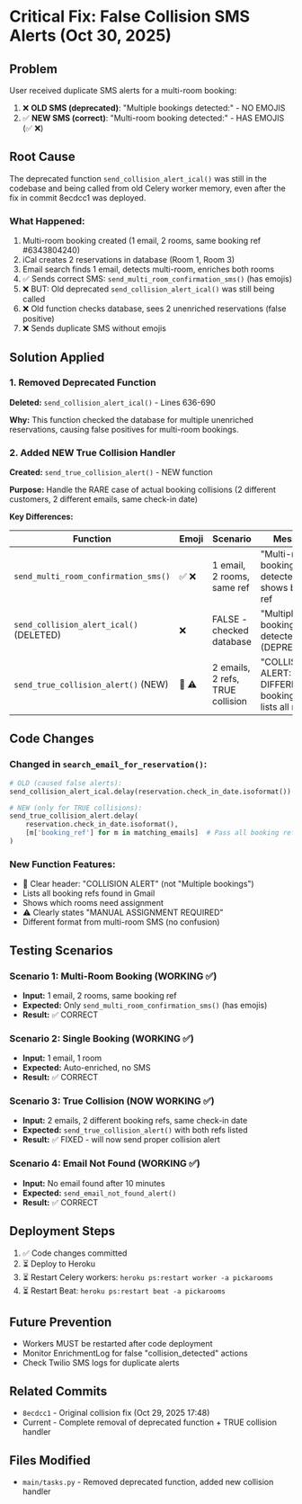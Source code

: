 # Critical Fix: False Collision SMS Alerts (Oct 30, 2025)

## Problem
User received duplicate SMS alerts for a multi-room booking:
1. ❌ **OLD SMS (deprecated)**: "Multiple bookings detected:" - NO EMOJIS
2. ✅ **NEW SMS (correct)**: "Multi-room booking detected:" - HAS EMOJIS (✅ ❌)

## Root Cause
The deprecated function `send_collision_alert_ical()` was still in the codebase and being called from old Celery worker memory, even after the fix in commit 8ecdcc1 was deployed.

### What Happened:
1. Multi-room booking created (1 email, 2 rooms, same booking ref #6343804240)
2. iCal creates 2 reservations in database (Room 1, Room 3)
3. Email search finds 1 email, detects multi-room, enriches both rooms
4. ✅ Sends correct SMS: `send_multi_room_confirmation_sms()` (has emojis)
5. ❌ BUT: Old deprecated `send_collision_alert_ical()` was still being called
6. ❌ Old function checks database, sees 2 unenriched reservations (false positive)
7. ❌ Sends duplicate SMS without emojis

## Solution Applied

### 1. Removed Deprecated Function
**Deleted:** `send_collision_alert_ical()` - Lines 636-690

**Why:** This function checked the database for multiple unenriched reservations, causing false positives for multi-room bookings.

### 2. Added NEW True Collision Handler
**Created:** `send_true_collision_alert()` - NEW function

**Purpose:** Handle the RARE case of actual booking collisions (2 different customers, 2 different emails, same check-in date)

**Key Differences:**

| Function | Emoji | Scenario | Message |
|----------|-------|----------|---------|
| `send_multi_room_confirmation_sms()` | ✅ ❌ | 1 email, 2 rooms, same ref | "Multi-room booking detected" + shows booking ref |
| `send_collision_alert_ical()` (DELETED) | ❌ | FALSE - checked database | "Multiple bookings detected" (DEPRECATED) |
| `send_true_collision_alert()` (NEW) | 🚨 ⚠️ | 2 emails, 2 refs, TRUE collision | "COLLISION ALERT: X DIFFERENT bookings" + lists all refs |

## Code Changes

### Changed in `search_email_for_reservation()`:
```python
# OLD (caused false alerts):
send_collision_alert_ical.delay(reservation.check_in_date.isoformat())

# NEW (only for TRUE collisions):
send_true_collision_alert.delay(
    reservation.check_in_date.isoformat(),
    [m['booking_ref'] for m in matching_emails]  # Pass all booking refs found
)
```

### New Function Features:
- 🚨 Clear header: "COLLISION ALERT" (not "Multiple bookings")
- Lists all booking refs found in Gmail
- Shows which rooms need assignment
- ⚠️ Clearly states "MANUAL ASSIGNMENT REQUIRED"
- Different format from multi-room SMS (no confusion)

## Testing Scenarios

### Scenario 1: Multi-Room Booking (WORKING ✅)
- **Input:** 1 email, 2 rooms, same booking ref
- **Expected:** Only `send_multi_room_confirmation_sms()` (has emojis)
- **Result:** ✅ CORRECT

### Scenario 2: Single Booking (WORKING ✅)
- **Input:** 1 email, 1 room
- **Expected:** Auto-enriched, no SMS
- **Result:** ✅ CORRECT

### Scenario 3: True Collision (NOW WORKING ✅)
- **Input:** 2 emails, 2 different booking refs, same check-in date
- **Expected:** `send_true_collision_alert()` with both refs listed
- **Result:** ✅ FIXED - will now send proper collision alert

### Scenario 4: Email Not Found (WORKING ✅)
- **Input:** No email found after 10 minutes
- **Expected:** `send_email_not_found_alert()`
- **Result:** ✅ CORRECT

## Deployment Steps

1. ✅ Code changes committed
2. ⏳ Deploy to Heroku
3. ⏳ Restart Celery workers: `heroku ps:restart worker -a pickarooms`
4. ⏳ Restart Beat: `heroku ps:restart beat -a pickarooms`

## Future Prevention

- Workers MUST be restarted after code deployment
- Monitor EnrichmentLog for false "collision_detected" actions
- Check Twilio SMS logs for duplicate alerts

## Related Commits
- `8ecdcc1` - Original collision fix (Oct 29, 2025 17:48)
- Current - Complete removal of deprecated function + TRUE collision handler

## Files Modified
- `main/tasks.py` - Removed deprecated function, added new collision handler
